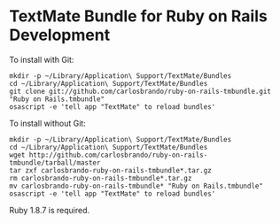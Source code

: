 # TextMate Bundle for Ruby on Rails Development

To install with Git:

    mkdir -p ~/Library/Application\ Support/TextMate/Bundles
    cd ~/Library/Application\ Support/TextMate/Bundles
    git clone git://github.com/carlosbrando/ruby-on-rails-tmbundle.git "Ruby on Rails.tmbundle"
    osascript -e 'tell app "TextMate" to reload bundles'


To install without Git:

    mkdir -p ~/Library/Application\ Support/TextMate/Bundles
    cd ~/Library/Application\ Support/TextMate/Bundles
    wget http://github.com/carlosbrando/ruby-on-rails-tmbundle/tarball/master
    tar zxf carlosbrando-ruby-on-rails-tmbundle*.tar.gz
    rm carlosbrando-ruby-on-rails-tmbundle*.tar.gz
    mv carlosbrando-ruby-on-rails-tmbundle* "Ruby on Rails.tmbundle"
    osascript -e 'tell app "TextMate" to reload bundles'

Ruby 1.8.7 is required.